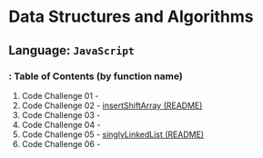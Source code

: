 # Data Structures and Algorithms

## Language: `JavaScript`

### : Table of Contents (by function name)

1. Code Challenge 01 - []()
2. Code Challenge 02 - [insertShiftArray (README)](/array/insertShiftArray/Whiteboard02.JPG)
3. Code Challenge 03 - []()
4. Code Challenge 04 - []()
5. Code Challenge 05 - [singlyLinkedList (README)](/)
6. Code Challenge 06 - []()